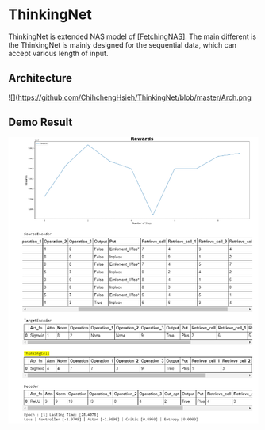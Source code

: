 # ThinkingNet
ThinkingNet is extended NAS model of [[FetchingNAS](https://github.com/ChihchengHsieh/FetchingNAS)]. The main different is the ThinkingNet is mainly designed for the sequential data, which can accept various length of input. 

## Architecture 

![](https://github.com/ChihchengHsieh/ThinkingNet/blob/master/Arch.png

## Demo Result 
![](https://github.com/ChihchengHsieh/ThinkingNet/blob/master/image.png)
